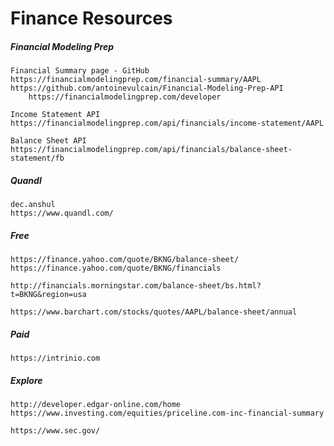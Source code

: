 # Finance Resources

##### Financial Modeling Prep

```
Financial Summary page - GitHub
https://financialmodelingprep.com/financial-summary/AAPL
https://github.com/antoinevulcain/Financial-Modeling-Prep-API
    https://financialmodelingprep.com/developer

Income Statement API
https://financialmodelingprep.com/api/financials/income-statement/AAPL

Balance Sheet API
https://financialmodelingprep.com/api/financials/balance-sheet-statement/fb
```

##### Quandl

```
dec.anshul
https://www.quandl.com/
```

##### Free

```
https://finance.yahoo.com/quote/BKNG/balance-sheet/
https://finance.yahoo.com/quote/BKNG/financials

http://financials.morningstar.com/balance-sheet/bs.html?t=BKNG&region=usa

https://www.barchart.com/stocks/quotes/AAPL/balance-sheet/annual

```

##### Paid

```
https://intrinio.com

```

##### Explore

```
http://developer.edgar-online.com/home
https://www.investing.com/equities/priceline.com-inc-financial-summary

https://www.sec.gov/
```



